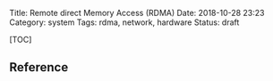 Title: Remote direct Memory Access (RDMA)
Date: 2018-10-28 23:23
Category: system
Tags: rdma, network, hardware
Status: draft

[TOC]




## Reference

